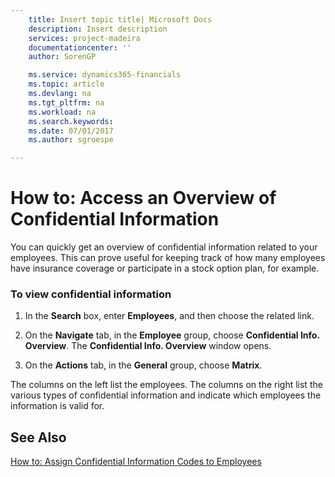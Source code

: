 ```yaml
---
    title: Insert topic title| Microsoft Docs
    description: Insert description
    services: project-madeira
    documentationcenter: ''
    author: SorenGP

    ms.service: dynamics365-financials
    ms.topic: article
    ms.devlang: na
    ms.tgt_pltfrm: na
    ms.workload: na
    ms.search.keywords:
    ms.date: 07/01/2017
    ms.author: sgroespe

---
```

# How to: Access an Overview of Confidential Information
You can quickly get an overview of confidential information related to your employees. This can prove useful for keeping track of how many employees have insurance coverage or participate in a stock option plan, for example.  
  
### To view confidential information  
  
1.  In the **Search** box, enter **Employees**, and then choose the related link.  
  
2.  On the **Navigate** tab, in the **Employee** group, choose **Confidential Info. Overview**. The **Confidential Info. Overview** window opens.  
  
3.  On the **Actions** tab, in the **General** group, choose **Matrix**.  
  
 The columns on the left list the employees. The columns on the right list the various types of confidential information and indicate which employees the information is valid for.  
  
## See Also  
 [How to: Assign Confidential Information Codes to Employees](../how-to-assign-confidential-information-codes-to-employees.md)
